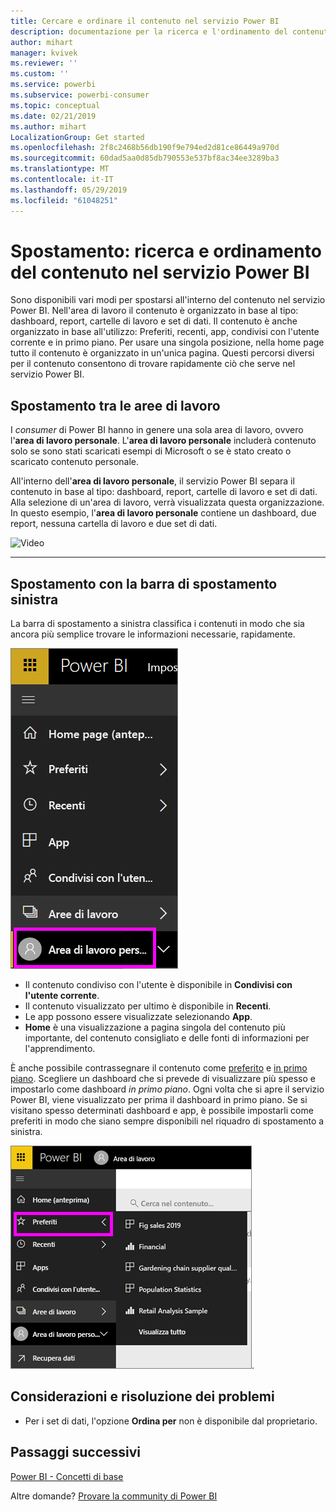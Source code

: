 ```yaml
---
title: Cercare e ordinare il contenuto nel servizio Power BI
description: documentazione per la ricerca e l'ordinamento del contenuto nelle aree di lavoro di Power BI
author: mihart
manager: kvivek
ms.reviewer: ''
ms.custom: ''
ms.service: powerbi
ms.subservice: powerbi-consumer
ms.topic: conceptual
ms.date: 02/21/2019
ms.author: mihart
LocalizationGroup: Get started
ms.openlocfilehash: 2f8c2468b56db190f9e794ed2d81ce86449a970d
ms.sourcegitcommit: 60dad5aa0d85db790553e537bf8ac34ee3289ba3
ms.translationtype: MT
ms.contentlocale: it-IT
ms.lasthandoff: 05/29/2019
ms.locfileid: "61048251"
---
```

# <a name="navigation-searching-finding-and-sorting-content-in-power-bi-service"></a>Spostamento: ricerca e ordinamento del contenuto nel servizio Power BI
Sono disponibili vari modi per spostarsi all'interno del contenuto nel servizio Power BI. Nell'area di lavoro il contenuto è organizzato in base al tipo: dashboard, report, cartelle di lavoro e set di dati.  Il contenuto è anche organizzato in base all'utilizzo: Preferiti, recenti, app, condivisi con l'utente corrente e in primo piano. Per usare una singola posizione, nella home page tutto il contenuto è organizzato in un'unica pagina. Questi percorsi diversi per il contenuto consentono di trovare rapidamente ciò che serve nel servizio Power BI.  

## <a name="navigation-within-workspaces"></a>Spostamento tra le aree di lavoro

I *consumer* di Power BI hanno in genere una sola area di lavoro, ovvero l'**area di lavoro personale**. L'**area di lavoro personale** includerà contenuto solo se sono stati scaricati esempi di Microsoft o se è stato creato o scaricato contenuto personale.  

All'interno dell'**area di lavoro personale**, il servizio Power BI separa il contenuto in base al tipo: dashboard, report, cartelle di lavoro e set di dati. Alla selezione di un'area di lavoro, verrà visualizzata questa organizzazione. In questo esempio, l'**area di lavoro personale** contiene un dashboard, due report, nessuna cartella di lavoro e due set di dati.

![Video](./media/end-user-search-sort/nav.gif)

________________________________________

## <a name="navigation-using-the-left-navbar"></a>Spostamento con la barra di spostamento sinistra
La barra di spostamento a sinistra classifica i contenuti in modo che sia ancora più semplice trovare le informazioni necessarie, rapidamente.  

![Barra di spostamento a sinistra](./media/end-user-search-sort/power-bi-newnav2.png)


- Il contenuto condiviso con l'utente è disponibile in **Condivisi con l'utente corrente**.
- Il contenuto visualizzato per ultimo è disponibile in **Recenti**. 
- Le app possono essere visualizzate selezionando **App**.
- **Home** è una visualizzazione a pagina singola del contenuto più importante, del contenuto consigliato e delle fonti di informazioni per l'apprendimento.

È anche possibile contrassegnare il contenuto come [preferito](end-user-favorite.md) e [in primo piano](end-user-featured.md). Scegliere un dashboard che si prevede di visualizzare più spesso e impostarlo come dashboard *in primo piano*. Ogni volta che si apre il servizio Power BI, viene visualizzato per prima il dashboard in primo piano. Se si visitano spesso determinati dashboard e app, è possibile impostarli come preferiti in modo che siano sempre disponibili nel riquadro di spostamento a sinistra.

![Riquadro a comparsa Preferiti](./media/end-user-search-sort/power-bi-favorite-flyout.png).


## <a name="considerations-and-troubleshooting"></a>Considerazioni e risoluzione dei problemi
* Per i set di dati, l'opzione **Ordina per** non è disponibile dal proprietario.

## <a name="next-steps"></a>Passaggi successivi
[Power BI - Concetti di base](end-user-basic-concepts.md)

Altre domande? [Provare la community di Power BI](http://community.powerbi.com/)
